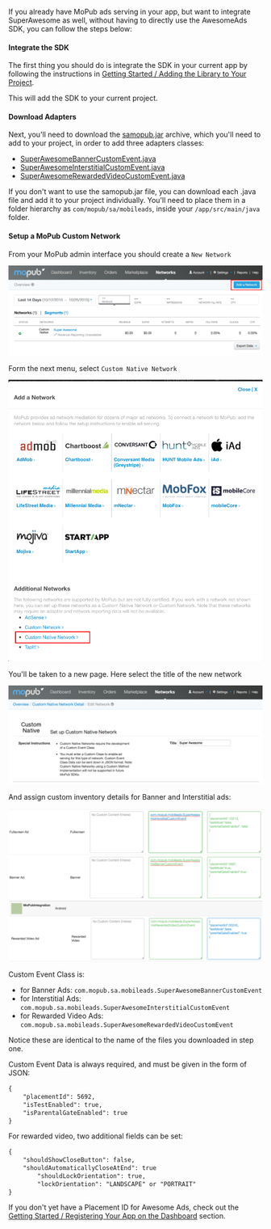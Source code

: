 If you already have MoPub ads serving in your app, but want to integrate SuperAwesome as well, without having to directly use the AwesomeAds SDK, you can follow the steps below:

#### Integrate the SDK

The first thing you should do is integrate the SDK in your current app by following the instructions in [Getting Started / Adding the Library to Your Project](https://developers.superawesome.tv/docs/androidsdk/Getting%20Started/Adding%20the%20Library%20to%20Your%20Project?version=3).

This will add the SDK to your current project. 

#### Download Adapters

Next, you'll need to download the [samopub.jar](https://github.com/SuperAwesomeLTD/sa-mobile-sdk-android/blob/develop_v3/docs/res/samopub.jar?raw=true) archive, which you'll need to add to your project, in order to add three adapters classes:

  * [SuperAwesomeBannerCustomEvent.java](https://raw.githubusercontent.com/SuperAwesomeLTD/sa-mobile-sdk-android/develop_v3/demo/samopub/src/main/java/com/mopub/sa/mobileads/SuperAwesomeBannerCustomEvent.java)
  * [SuperAwesomeInterstitialCustomEvent.java](https://raw.githubusercontent.com/SuperAwesomeLTD/sa-mobile-sdk-android/develop_v3/demo/samopub/src/main/java/com/mopub/sa/mobileads/SuperAwesomeInterstitialCustomEvent.java)
  * [SuperAwesomeRewardedVideoCustomEvent.java](https://raw.githubusercontent.com/SuperAwesomeLTD/sa-mobile-sdk-android/develop_v3/demo/samopub/src/main/java/com/mopub/sa/mobileads/SuperAwesomeRewardedVideoCustomEvent.java)

If you don't want to use the samopub.jar file, you can download each .java file and add it to your project individually. You'll need to place them in a folder hierarchy as `com/mopub/sa/mobileads`, inside your `/app/src/main/java` folder.

#### Setup a MoPub Custom Network

From your MoPub admin interface you should create a `New Network`

![](img/IMG_07_MoPub_1.png "Adding a new Network")

Form the next menu, select `Custom Native Network`

![](img/IMG_07_MoPub_2.png "Creating a Custom Native Network")

You'll be taken to a new page. Here select the title of the new network

![](img/IMG_07_MoPub_3.png "Create the Super Awesome Network")

And assign custom inventory details for Banner and Interstitial ads:

![](img/IMG_07_MoPub_5.png "Setup custom inventory")
![](img/IMG_07_MoPub_4.png "Setup custom inventory")

Custom Event Class is:
  * for Banner Ads: `com.mopub.sa.mobileads.SuperAwesomeBannerCustomEvent`
  * for Interstitial Ads: `com.mopub.sa.mobileads.SuperAwesomeInterstitialCustomEvent`
  * for Rewarded Video Ads: `com.mopub.sa.mobileads.SuperAwesomeRewardedVideoCustomEvent`

Notice these are identical to the name of the files you downloaded in step one.

Custom Event Data is always required, and must be given in the form of  JSON:

```
{
	"placementId": 5692,
	"isTestEnabled": true,
	"isParentalGateEnabled": true
}

```

For rewarded video, two additional fields can be set:

```
{
	"shouldShowCloseButton": false,
	"shouldAutomaticallyCloseAtEnd": true
        "shouldLockOrientation": true,
        "lockOrientation": "LANDSCAPE" or "PORTRAIT" 
}

```

If you don't yet have a Placement ID for Awesome Ads, check out the [Getting Started / Registering Your App on the Dashboard](https://developers.superawesome.tv/docs/androidsdk/Getting%20Started/Registering%20Your%20App%20on%20the%20Dashboard?version=3) section.

